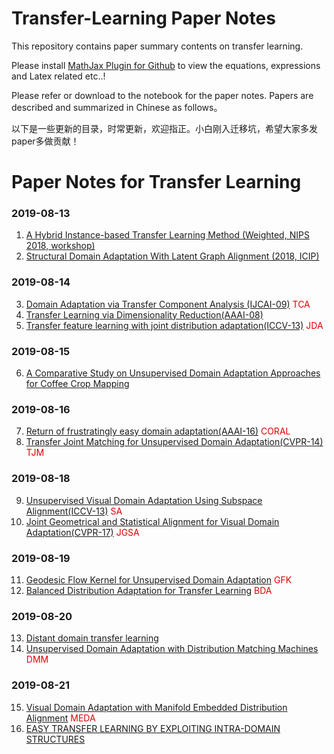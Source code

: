# Transfer-Learning Paper Notes
This repository contains paper summary contents on transfer learning.

Please install [MathJax Plugin for Github](https://chrome.google.com/webstore/detail/mathjax-plugin-for-github/ioemnmodlmafdkllaclgeombjnmnbima/related) to view the equations, expressions and Latex related etc..!

Please refer or download to the notebook for the paper notes.
Papers are described and summarized in Chinese as follows。

以下是一些更新的目录，时常更新，欢迎指正。小白刚入迁移坑，希望大家多发paper多做贡献！

# Paper Notes for Transfer Learning

### 2019-08-13
1. [A Hybrid Instance-based Transfer Learning Method (Weighted, NIPS 2018, workshop)](https://arxiv.org/pdf/1812.01063.pdf)
2. [Structural Domain Adaptation With Latent Graph Alignment (2018, ICIP)](https://ieeexplore.ieee.org/abstract/document/8451245)

### 2019-08-14
3. [Domain Adaptation via Transfer Component Analysis (IJCAI-09)](https://www.cse.ust.hk/~qyang/Docs/2009/TCA.pdf) <font color="#dd0000">TCA</font><br />
4. [Transfer Learning via Dimensionality Reduction(AAAI-08)](https://www.aaai.org/Papers/AAAI/2008/AAAI08-108.pdf)
5. [Transfer feature learning with joint distribution adaptation(ICCV-13)](http://ise.thss.tsinghua.edu.cn/~mlong/doc/joint-distribution-adaptation-iccv13.pdf) <font color="#dd0000">JDA</font><br />

### 2019-08-15
6. [A Comparative Study on Unsupervised Domain Adaptation Approaches for Coffee Crop Mapping](https://arxiv.org/pdf/1806.02400.pdf)

### 2019-08-16
7. [Return of frustratingly easy domain adaptation(AAAI-16)](https://arxiv.org/pdf/1511.05547.pdf) <font color="#dd0000">CORAL</font><br />
8. [Transfer Joint Matching for Unsupervised Domain Adaptation(CVPR-14)](http://citeseerx.ist.psu.edu/viewdoc/download?doi=10.1.1.703.3481&rep=rep1&type=pdf) <font color="#dd0000">TJM</font><br />

### 2019-08-18
9. [Unsupervised Visual Domain Adaptation Using Subspace Alignment(ICCV-13)](https://hal.archives-ouvertes.fr/hal-00869417/document) <font color="#dd0000">SA</font><br />
10. [Joint Geometrical and Statistical Alignment for Visual Domain Adaptation(CVPR-17)](https://arxiv.org/pdf/1705.05498.pdf) <font color="#dd0000">JGSA</font><br />

### 2019-08-19

11. [Geodesic Flow Kernel for Unsupervised Domain Adaptation](http://boqinggong.info/papers/cvpr12.pdf) <font color="#dd0000">GFK</font><br />
12. [Balanced Distribution Adaptation for Transfer Learning](https://arxiv.org/pdf/1807.00516.pdf) <font color="#dd0000">BDA</font><br />

### 2019-08-20

13. [Distant domain transfer learning](https://www.aaai.org/ocs/index.php/AAAI/AAAI17/paper/download/14446/14451)
14. [Unsupervised Domain Adaptation with Distribution Matching Machines](http://ise.thss.tsinghua.edu.cn/~mlong/doc/distribution-matching-machines-aaai18.pdf) <font color="#dd0000">DMM</font><br />

### 2019-08-21

15. [Visual Domain Adaptation with Manifold Embedded Distribution Alignment](https://arxiv.org/pdf/1807.07258.pdf) <font color="#dd0000">MEDA</font><br />
16. [EASY TRANSFER LEARNING BY EXPLOITING INTRA-DOMAIN STRUCTURES](https://arxiv.org/pdf/1904.01376.pdf)


